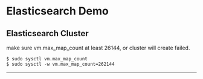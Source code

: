 # Elasticsearch Demo

## Elasticsearch Cluster

make sure vm.max_map_count at least 26144, or cluster will create failed.

```
$ sudo sysctl vm.max_map_count
$ sudo sysctl -w vm.max_map_count=262144
```

---
[Elasticsearch Doc]: https://www.elastic.co/guide/index.html
[docker-compose v3]: https://docs.docker.com/compose/compose-file/